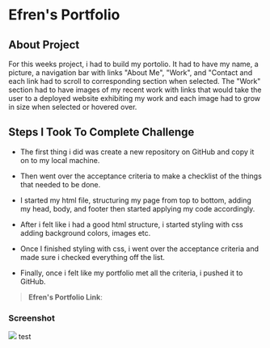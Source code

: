 # Efren's Portfolio

## About Project 

For this weeks project, i had to build my portolio. It had to have my name, a picture, a navigation bar with links "About Me", "Work", and "Contact and each link had to scroll to corresponding section when selected. The "Work" section had to have images of my recent work with links that would take the user to a deployed website exhibiting my work and each image had to grow in size when selected or hovered over.

## Steps I Took To Complete Challenge 

* The first thing i did was create a new repository on GitHub and copy it on to my local machine.


* Then went over the acceptance criteria to make a checklist of the things that needed to be done.

* I started my html file, structuring my page from top to bottom, adding my head, body, and footer then started applying my code accordingly.

* After i felt like i had a good html structure, i started styling with css adding background colors, images etc.

* Once I finished styling with css, i went over the acceptance criteria and made sure i checked everything off the list.

* Finally, once i felt like my portfolio met all the criteria, i pushed it to GitHub.

> **Efren's Portfolio Link**: 

### Screenshot
<img src="./">
test